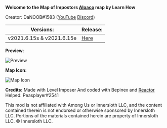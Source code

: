 **Welcome to the Map of Impostors [Alpaco](https://github.com/LEARNHOW1/Among-Us-Map-Alpaco) map by Learn How**

Creator: DaNOOB#1583 ([YouTube](https://youtube.com/learnhow10) [Discord](https://discord.gg/ypf3mXQu8p))


| Versions:                     | Release:   |
| ------------                  |     -------|
  v2021.6.15s & v2021.6.15e     |[Here](https://github.com/LEARNHOW1/Among-Us-Map-Alpaco/releases/download/v2.1/Alpaco.v2.1.zip) |


**Preview**:

![Preview](https://cdn.discordapp.com/attachments/805550045545365544/835224913060036618/unknown.png)

**Map Icon:**

![Map Icon](https://cdn.discordapp.com/attachments/805550045545365544/835225502561992754/wAttM2C5QvVAAAAABJRU5ErkJggg.png)



**Credits:**
Made with Level Imposer
And coded with Bepinex and [Reactor](https://docs.reactor.gg)
Helped: Peasplayer#2541


This mod is not affiliated with Among Us or Innersloth LLC, and the content contained therein is not endorsed or otherwise sponsored by Innersloth LLC. Portions of the materials contained herein are property of Innersloth LLC. © Innersloth LLC.
